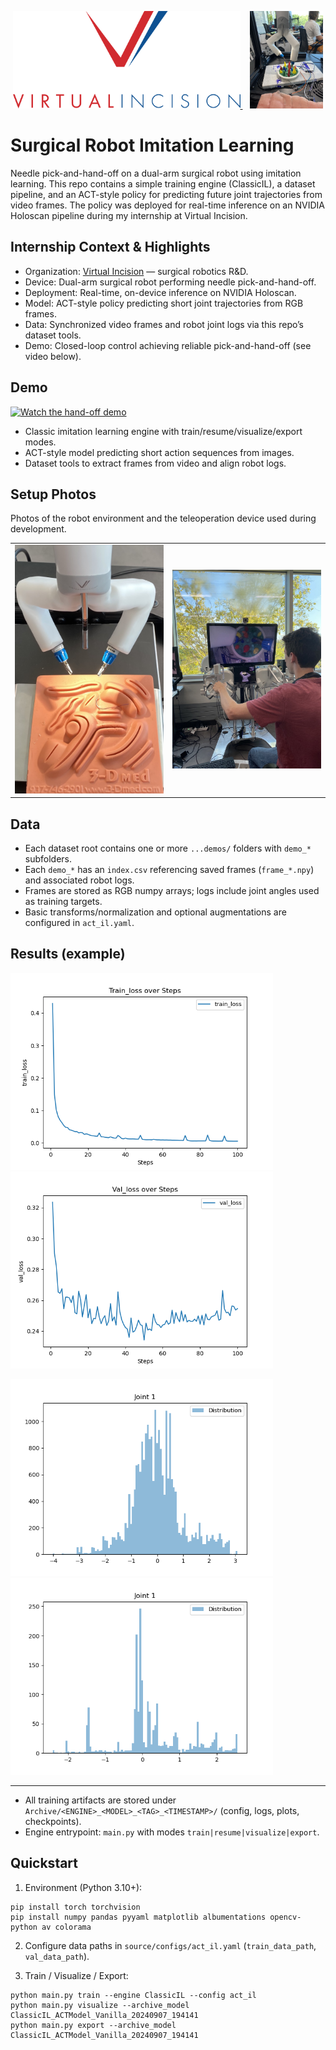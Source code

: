 <p align="center">
  <a href="https://www.virtualincision.com/">
    <img src="Archive/documentation/Virtual-Incision-Logo.png" alt="Virtual Incision" height="156">
  </a>
  &nbsp;&nbsp;
  <a href="https://www.virtualincision.com/">
    <img src="Archive/documentation/Mira.jpeg" alt="MIRA" height="156">
  </a>
</p>

# Surgical Robot Imitation Learning

Needle pick-and-hand-off on a dual-arm surgical robot using imitation learning. This repo contains a simple training engine (ClassicIL), a dataset pipeline, and an ACT-style policy for predicting future joint trajectories from video frames. The policy was deployed for real-time inference on an NVIDIA Holoscan pipeline during my internship at Virtual Incision.

## Internship Context & Highlights

- Organization: [Virtual Incision](https://www.virtualincision.com/) — surgical robotics R&D.
- Device: Dual-arm surgical robot performing needle pick-and-hand-off.
- Deployment: Real-time, on-device inference on NVIDIA Holoscan.
- Model: ACT-style policy predicting short joint trajectories from RGB frames.
- Data: Synchronized video frames and robot joint logs via this repo’s dataset tools.
- Demo: Closed-loop control achieving reliable pick-and-hand-off (see video below).

## Demo

[![Watch the hand-off demo](Archive/documentation/Needle_pick_handoff.gif)](Archive/documentation/Needle_pick_handoff.MP4)

- Classic imitation learning engine with train/resume/visualize/export modes.
- ACT-style model predicting short action sequences from images.
- Dataset tools to extract frames from video and align robot logs.

## Setup Photos

Photos of the robot environment and the teleoperation device used during development.

<table>
  <tr>
    <td align="center">
      <img src="Archive/documentation/robot_setup.jpeg" alt="Surgical robot setup" width="360">
    </td>
    <td align="center">
      <img src="Archive/documentation/teleop.jpeg" alt="Teleoperation device" width="360">
    </td>
  </tr>
</table>

## Data

- Each dataset root contains one or more `...demos/` folders with `demo_*` subfolders.
- Each `demo_*` has an `index.csv` referencing saved frames (`frame_*.npy`) and associated robot logs.
- Frames are stored as RGB numpy arrays; logs include joint angles used as training targets.
- Basic transforms/normalization and optional augmentations are configured in `act_il.yaml`.

## Results (example)

<img src="Archive/ClassicIL_ACTModel_Vanilla_20240907_194141/plots/train_loss.png" width="420"> <img src="Archive/ClassicIL_ACTModel_Vanilla_20240907_194141/plots/val_loss.png" width="420">

<img src="Archive/ClassicIL_ACTModel_Vanilla_20240907_194141/plots/train_distr/joint_1.png" width="420"> <img src="Archive/ClassicIL_ACTModel_Vanilla_20240907_194141/plots/val_distr/joint_1.png" width="420">

---

- All training artifacts are stored under `Archive/<ENGINE>_<MODEL>_<TAG>_<TIMESTAMP>/` (config, logs, plots, checkpoints).
- Engine entrypoint: `main.py` with modes `train|resume|visualize|export`.

## Quickstart

1) Environment (Python 3.10+):

```
pip install torch torchvision
pip install numpy pandas pyyaml matplotlib albumentations opencv-python av colorama
```

2) Configure data paths in `source/configs/act_il.yaml` (`train_data_path`, `val_data_path`).

3) Train / Visualize / Export:

```
python main.py train --engine ClassicIL --config act_il
python main.py visualize --archive_model ClassicIL_ACTModel_Vanilla_20240907_194141
python main.py export --archive_model ClassicIL_ACTModel_Vanilla_20240907_194141
```
